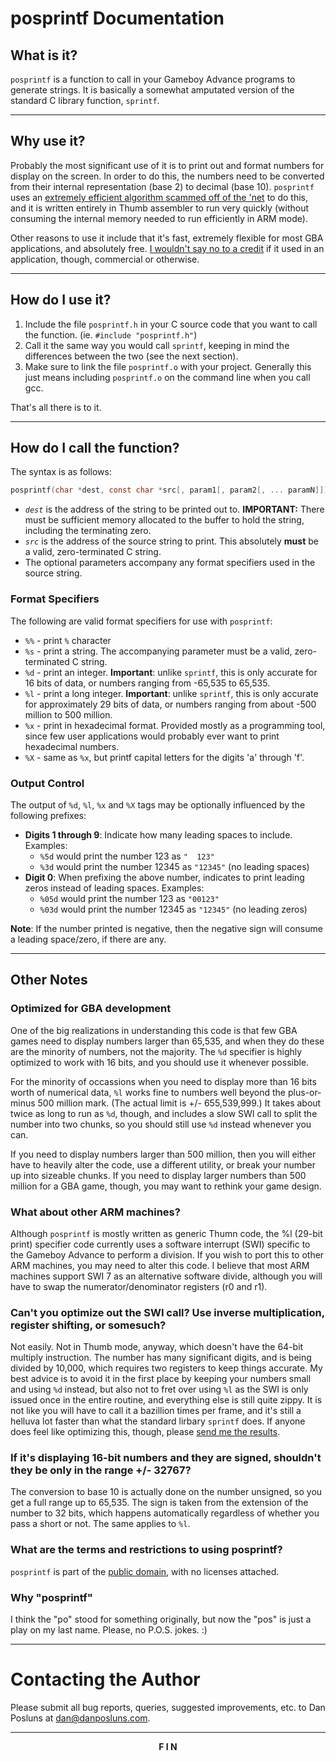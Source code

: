 # posprintf Documentation

## What is it?

`posprintf` is a function to call in your Gameboy Advance programs to generate strings. It is
basically a somewhat amputated version of the standard C library function, `sprintf`.

---

## Why use it?

Probably the most significant use of it is to print out and format numbers for display on the
screen. In order to do this, the numbers need to be converted from their internal representation
(base 2) to decimal (base 10). `posprintf` uses an [extremely efficient algorithm scammed off of
the 'net](https://www.cs.uiowa.edu/~jones/bcd/decimal.html) to do this, and it is written entirely
in Thumb assembler to run very quickly (without consuming the internal memory needed to run
efficiently in ARM mode).

Other reasons to use it include that it's fast, extremely flexible for most GBA applications, and
absolutely free. [I wouldn't say no to a credit](#credit) if it used in an application, though,
commercial or otherwise.

---

## How do I use it?

1. Include the file `posprintf.h` in your C source code that you want to call the function. (ie.
   `#include "posprintf.h"`)
2. Call it the same way you would call `sprintf`, keeping in mind the differences between the two
   (see the next section).
3. Make sure to link the file `posprintf.o` with your project. Generally this just means including
   `posprintf.o` on the command line when you call gcc.

That's all there is to it.

---

## How do I call the function?

The syntax is as follows:

```c
posprintf(char *dest, const char *src[, param1[, param2[, ... paramN]]]);
```

- *`dest`* is the address of the string to be printed out to. **IMPORTANT:** There must be
  sufficient memory allocated to the buffer to hold the string, including the terminating zero.
- *`src`* is the address of the source string to print. This absolutely **must** be a valid,
  zero-terminated C string.
- The optional parameters accompany any format specifiers used in the source string.

### Format Specifiers

The following are valid format specifiers for use with `posprintf`:

- `%%` - print `%` character
- `%s` - print a string. The accompanying parameter must be a valid, zero-terminated C string.
- `%d` - print an integer. **Important**: unlike `sprintf`, this is only accurate for 16 bits of
  data, or numbers ranging from -65,535 to 65,535.
- `%l` - print a long integer. **Important**: unlike `sprintf`, this is only accurate for
  approximately 29 bits of data, or numbers ranging from about -500 million to 500 million.
- `%x` - print in hexadecimal format. Provided mostly as a programming tool, since few user
  applications would probably ever want to print hexadecimal numbers.
- `%X` - same as `%x`, but printf capital letters for the digits 'a' through 'f'.

### Output Control

The output of `%d`, `%l`, `%x` and `%X` tags may be optionally influenced by the following
prefixes:

- **Digits 1 through 9**: Indicate how many leading spaces to include. Examples:
  - `%5d` would print the number 123 as `"  123"`
  - `%3d` would print the number 12345 as `"12345"` (no leading spaces)
- **Digit 0**: When prefixing the above number, indicates to print leading zeros instead of
  leading spaces. Examples:
  - `%05d` would print the number 123 as `"00123"`
  - `%03d` would print the number 12345 as `"12345"` (no leading zeros)

**Note**: If the number printed is negative, then the negative sign will consume a leading
space/zero, if there are any.

---

## Other Notes

### Optimized for GBA development

One of the big realizations in understanding this code is that few GBA games need to display
numbers larger than 65,535, and when they do these are the minority of numbers, not the majority.
The `%d` specifier is highly optimized to work with 16 bits, and you should use it whenever
possible.

For the minority of occassions when you need to display more than 16 bits worth of numerical data,
`%l` works fine to numbers well beyond the plus-or-minus 500 million mark. (The actual limit is +/-
655,539,999.) It takes about twice as long to run as `%d`, though, and includes a slow SWI call to
split the number into two chunks, so you should still use `%d` instead whenever you can.

If you need to display numbers larger than 500 million, then you will either have to heavily alter
the code, use a different utility, or break your number up into sizeable chunks. If you need to
display larger numbers than 500 million for a GBA game, though, you may want to rethink your game
design.

### What about other ARM machines?

Although `posprintf` is mostly written as generic Thumn code, the %l (29-bit print) specifier code
currently uses a software interrupt (SWI) specific to the Gameboy Advance to perform a division.
If you wish to port this to other ARM machines, you may need to alter this code. I believe that
most ARM machines support SWI 7 as an alternative software divide, although you will have to swap
the numerator/denominator registers (r0 and r1).

### Can't you optimize out the SWI call? Use inverse multiplication, register shifting, or somesuch?

Not easily. Not in Thumb mode, anyway, which doesn't have the 64-bit multiply instruction. The
number has many significant digits, and is being divided by 10,000, which requires two registers
to keep things accurate. My best advice is to avoid it in the first place by keeping your numbers
small and using `%d` instead, but also not to fret over using `%l` as the SWI is only issued once
in the entire routine, and everything else is still quite zippy. It is not like you will have to
call it a bazillion times per frame, and it's still a helluva lot faster than what the standard
lirbary `sprintf` does. If anyone does feel like optimizing this, though, please [send me the
results](#credit).

### If it's displaying 16-bit numbers and they are signed, shouldn't they be only in the range +/- 32767?

The conversion to base 10 is actually done on the number unsigned, so you get a full range up to
65,535. The sign is taken from the extension of the number to 32 bits, which happens automatically
regardless of whether you pass a short or not. The same applies to `%l`.

### What are the terms and restrictions to using posprintf?

`posprintf` is part of the [public domain](https://creativecommons.org/licenses/publicdomain/),
with no licenses attached.

### Why "posprintf"

I think the "po" stood for something originally, but now the "pos" is just a play on my last name.
Please, no P.O.S. jokes. :)

---

<a id="credit"></a>

# Contacting the Author

Please submit all bug reports, queries, suggested improvements, etc. to Dan Posluns at
[dan@danposluns.com](mailto:dan@danposluns.com).

---

<center><b>F I N</b></center>
